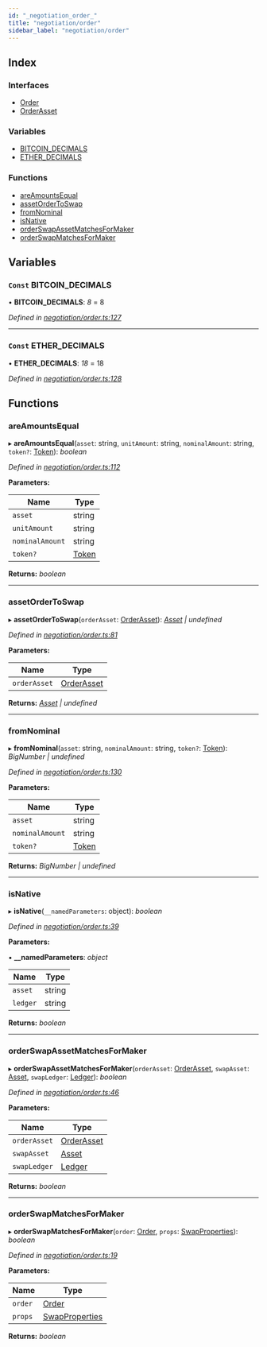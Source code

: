 ```yaml
---
id: "_negotiation_order_"
title: "negotiation/order"
sidebar_label: "negotiation/order"
---
```


## Index

### Interfaces

* [Order](../interfaces/_negotiation_order_.order.md)
* [OrderAsset](../interfaces/_negotiation_order_.orderasset.md)

### Variables

* [BITCOIN_DECIMALS](_negotiation_order_.md#const-bitcoin_decimals)
* [ETHER_DECIMALS](_negotiation_order_.md#const-ether_decimals)

### Functions

* [areAmountsEqual](_negotiation_order_.md#areamountsequal)
* [assetOrderToSwap](_negotiation_order_.md#assetordertoswap)
* [fromNominal](_negotiation_order_.md#fromnominal)
* [isNative](_negotiation_order_.md#isnative)
* [orderSwapAssetMatchesForMaker](_negotiation_order_.md#orderswapassetmatchesformaker)
* [orderSwapMatchesForMaker](_negotiation_order_.md#orderswapmatchesformaker)

## Variables

### `Const` BITCOIN_DECIMALS

• **BITCOIN_DECIMALS**: *8* = 8

*Defined in [negotiation/order.ts:127](https://github.com/comit-network/comit-js-sdk/blob/68ef370/src/negotiation/order.ts#L127)*

___

### `Const` ETHER_DECIMALS

• **ETHER_DECIMALS**: *18* = 18

*Defined in [negotiation/order.ts:128](https://github.com/comit-network/comit-js-sdk/blob/68ef370/src/negotiation/order.ts#L128)*

## Functions

###  areAmountsEqual

▸ **areAmountsEqual**(`asset`: string, `unitAmount`: string, `nominalAmount`: string, `token?`: [Token](../interfaces/_tokens_tokens_.token.md)): *boolean*

*Defined in [negotiation/order.ts:112](https://github.com/comit-network/comit-js-sdk/blob/68ef370/src/negotiation/order.ts#L112)*

**Parameters:**

Name | Type |
------ | ------ |
`asset` | string |
`unitAmount` | string |
`nominalAmount` | string |
`token?` | [Token](../interfaces/_tokens_tokens_.token.md) |

**Returns:** *boolean*

___

###  assetOrderToSwap

▸ **assetOrderToSwap**(`orderAsset`: [OrderAsset](../interfaces/_negotiation_order_.orderasset.md)): *[Asset](../interfaces/_cnd_.asset.md) | undefined*

*Defined in [negotiation/order.ts:81](https://github.com/comit-network/comit-js-sdk/blob/68ef370/src/negotiation/order.ts#L81)*

**Parameters:**

Name | Type |
------ | ------ |
`orderAsset` | [OrderAsset](../interfaces/_negotiation_order_.orderasset.md) |

**Returns:** *[Asset](../interfaces/_cnd_.asset.md) | undefined*

___

###  fromNominal

▸ **fromNominal**(`asset`: string, `nominalAmount`: string, `token?`: [Token](../interfaces/_tokens_tokens_.token.md)): *BigNumber | undefined*

*Defined in [negotiation/order.ts:130](https://github.com/comit-network/comit-js-sdk/blob/68ef370/src/negotiation/order.ts#L130)*

**Parameters:**

Name | Type |
------ | ------ |
`asset` | string |
`nominalAmount` | string |
`token?` | [Token](../interfaces/_tokens_tokens_.token.md) |

**Returns:** *BigNumber | undefined*

___

###  isNative

▸ **isNative**(`__namedParameters`: object): *boolean*

*Defined in [negotiation/order.ts:39](https://github.com/comit-network/comit-js-sdk/blob/68ef370/src/negotiation/order.ts#L39)*

**Parameters:**

▪ **__namedParameters**: *object*

Name | Type |
------ | ------ |
`asset` | string |
`ledger` | string |

**Returns:** *boolean*

___

###  orderSwapAssetMatchesForMaker

▸ **orderSwapAssetMatchesForMaker**(`orderAsset`: [OrderAsset](../interfaces/_negotiation_order_.orderasset.md), `swapAsset`: [Asset](../interfaces/_cnd_.asset.md), `swapLedger`: [Ledger](../interfaces/_cnd_.ledger.md)): *boolean*

*Defined in [negotiation/order.ts:46](https://github.com/comit-network/comit-js-sdk/blob/68ef370/src/negotiation/order.ts#L46)*

**Parameters:**

Name | Type |
------ | ------ |
`orderAsset` | [OrderAsset](../interfaces/_negotiation_order_.orderasset.md) |
`swapAsset` | [Asset](../interfaces/_cnd_.asset.md) |
`swapLedger` | [Ledger](../interfaces/_cnd_.ledger.md) |

**Returns:** *boolean*

___

###  orderSwapMatchesForMaker

▸ **orderSwapMatchesForMaker**(`order`: [Order](../interfaces/_negotiation_order_.order.md), `props`: [SwapProperties](../interfaces/_cnd_.swapproperties.md)): *boolean*

*Defined in [negotiation/order.ts:19](https://github.com/comit-network/comit-js-sdk/blob/68ef370/src/negotiation/order.ts#L19)*

**Parameters:**

Name | Type |
------ | ------ |
`order` | [Order](../interfaces/_negotiation_order_.order.md) |
`props` | [SwapProperties](../interfaces/_cnd_.swapproperties.md) |

**Returns:** *boolean*
